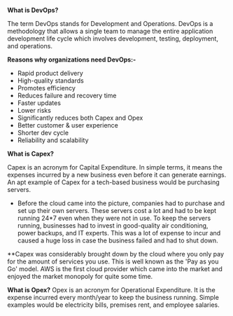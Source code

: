 **What is DevOps?**

The term DevOps stands for Development and Operations.
DevOps is a methodology that allows a single team to manage the entire application development life cycle which involves development, testing, deployment, and operations.

**Reasons why organizations need DevOps:-**

- Rapid product delivery
- High-quality standards
- Promotes efficiency
- Reduces failure and recovery time
- Faster updates
- Lower risks
- Significantly reduces both Capex and Opex
- Better customer & user experience
- Shorter dev cycle
- Reliability and scalability

**What is Capex?**

Capex is an acronym for Capital Expenditure. In simple terms, it means the expenses incurred by a new business even before it can generate earnings. 
An apt example of Capex for a tech-based business would be purchasing servers.

* Before the cloud came into the picture, companies had to purchase and set up their own servers. 
These servers cost a lot and had to be kept running 24*7 even when they were not in use. 
To keep the servers running, businesses had to invest in good-quality air conditioning, power backups, and IT experts. 
This was a lot of expense to incur and caused a huge loss in case the business failed and had to shut down.

**Capex was considerably brought down by the cloud where you only pay for the amount of services you use. This is well known as the 'Pay as you Go' model. 
AWS is the first cloud provider which came into the market and enjoyed the market monopoly for quite some time. 

**What is Opex?**
Opex is an acronym for Operational Expenditure. It is the expense incurred every month/year to keep the business running. 
Simple examples would be electricity bills, premises rent, and employee salaries.
